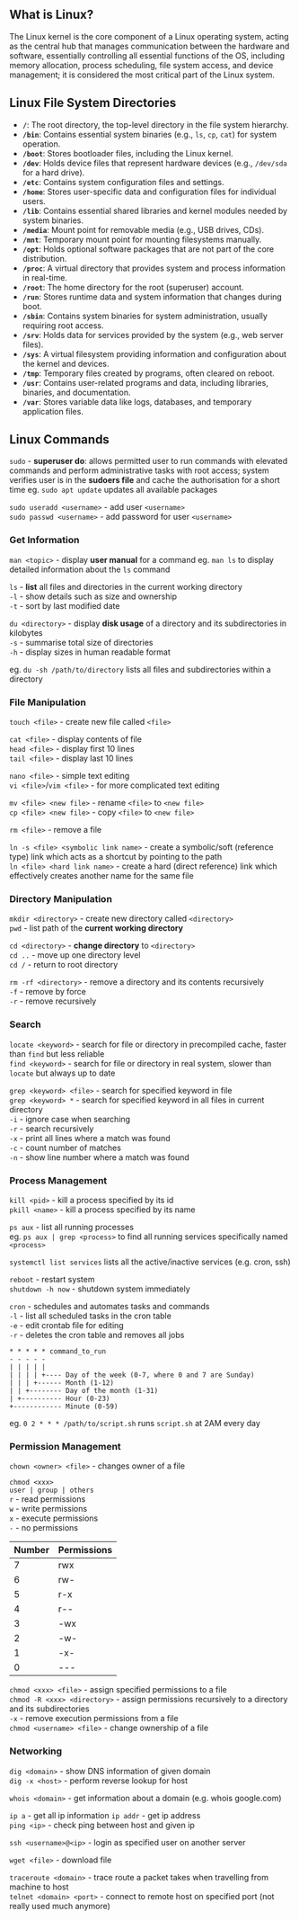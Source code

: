 ## What is Linux?

The Linux kernel is the core component of a Linux operating system, acting as the central hub that manages communication between the hardware and software, essentially controlling all essential functions of the OS, including memory allocation, process scheduling, file system access, and device management; it is considered the most critical part of the Linux system. 

## Linux File System Directories

- **`/`**: The root directory, the top-level directory in the file system hierarchy.
- **`/bin`**: Contains essential system binaries (e.g., `ls`, `cp`, `cat`) for system operation.
- **`/boot`**: Stores bootloader files, including the Linux kernel.
- **`/dev`**: Holds device files that represent hardware devices (e.g., `/dev/sda` for a hard drive).
- **`/etc`**: Contains system configuration files and settings.
- **`/home`**: Stores user-specific data and configuration files for individual users.
- **`/lib`**: Contains essential shared libraries and kernel modules needed by system binaries.
- **`/media`**: Mount point for removable media (e.g., USB drives, CDs).
- **`/mnt`**: Temporary mount point for mounting filesystems manually.
- **`/opt`**: Holds optional software packages that are not part of the core distribution.
- **`/proc`**: A virtual directory that provides system and process information in real-time.
- **`/root`**: The home directory for the root (superuser) account.
- **`/run`**: Stores runtime data and system information that changes during boot.
- **`/sbin`**: Contains system binaries for system administration, usually requiring root access.
- **`/srv`**: Holds data for services provided by the system (e.g., web server files).
- **`/sys`**: A virtual filesystem providing information and configuration about the kernel and devices.
- **`/tmp`**: Temporary files created by programs, often cleared on reboot.
- **`/usr`**: Contains user-related programs and data, including libraries, binaries, and documentation.
- **`/var`**: Stores variable data like logs, databases, and temporary application files.

## Linux Commands

`sudo` - **superuser do**: allows permitted user to run commands with elevated commands and perform administrative tasks with root access; system verifies user is in the **sudoers file** and cache the authorisation for a short time
eg. `sudo apt update` updates all available packages

`sudo useradd <username>` - add user `<username>`  
`sudo passwd <username>` - add password for user `<username>`   

### Get Information
`man <topic>` - display **user manual** for a command
eg. `man ls` to display detailed information about the `ls` command

`ls` - **list** all files and directories in the current working directory   
`-l` - show details such as size and ownership  
`-t` - sort by last modified date  

`du <directory>` - display **disk usage** of a directory and its subdirectories in kilobytes  
`-s` - summarise total size of directories  
`-h` - display sizes in human readable format  

eg. `du -sh /path/to/directory` lists all files and subdirectories within a directory

### File Manipulation
`touch <file>` - create new file called `<file>` 

`cat <file>` - display contents of file  
`head <file>` - display first 10 lines  
`tail <file>` - display last 10 lines  

`nano <file>` - simple text editing     
`vi <file>`/`vim <file>` - for more complicated text editing

`mv <file> <new file>` - rename `<file>` to `<new file>`  
`cp <file> <new file>` - copy `<file>` to `<new file>`  

`rm <file>` - remove a file

`ln -s <file> <symbolic link name>` - create a symbolic/soft (reference type) link which acts as a shortcut by pointing to the path   
`ln <file> <hard link name>` - create a hard (direct reference) link which effectively creates another name for the same file  

### Directory Manipulation
`mkdir <directory>` - create new directory called `<directory>`  
`pwd` - list path of the **current working directory**    

`cd <directory>` - **change directory** to `<directory>`    
`cd ..` - move up one directory level   
`cd /` - return to root directory   

`rm -rf <directory>` - remove a directory and its contents recursively  
`-f` - remove by force  
`-r` - remove recursively  

### Search
`locate <keyword>` - search for file or directory in precompiled cache, faster than `find` but less reliable  
`find <keyword>` - search for file or directory in real system, slower than `locate` but always up to date  

`grep <keyword> <file>` - search for specified keyword in file    
`grep <keyword> *` - search for specified keyword in all files in current directory  
`-i` - ignore case when searching  
`-r` - search recursively  
`-x` - print all lines where a match was found  
`-c` - count number of matches  
`-n` - show line number where a match was found  

### Process Management
`kill <pid>` - kill a process specified by its id   
`pkill <name>` - kill a process specified by its name  

`ps aux` - list all running processes  
eg. `ps aux | grep <process>` to find all running services specifically named `<process>`  

`systemctl list services` lists all the active/inactive services (e.g. cron, ssh)

`reboot` - restart system  
`shutdown -h now` - shutdown system immediately  

`cron` - schedules and automates tasks and commands  
`-l` - list all scheduled tasks in the cron table  
`-e` - edit crontab file for editing  
`-r` - deletes the cron table and removes all jobs  

```
* * * * * command_to_run
- - - - -
| | | | |
| | | | +---- Day of the week (0-7, where 0 and 7 are Sunday)
| | | +------ Month (1-12)
| | +-------- Day of the month (1-31)
| +---------- Hour (0-23)
+------------ Minute (0-59)
```
eg. `0 2 * * * /path/to/script.sh` runs `script.sh` at 2AM every day  

### Permission Management
`chown <owner> <file>` - changes owner of a file

`chmod <xxx>`  
`user | group | others`  
`r` - read permissions  
`w` - write permissions  
`x` - execute permissions  
`-` - no permissions  

| Number    | Permissions |
| -------- | ------- |
| 7  | rwx    |
| 6 | rw-     |
| 5    | r-x    |
| 4    | r--    |
| 3    | -wx    |
| 2    | -w-    |
| 1    | -x-    |
| 0    | ---    |

`chmod <xxx> <file>` - assign specified permissions to a file  
`chmod -R <xxx> <directory>` - assign permissions recursively to a directory and its subdirectories  
`-x` - remove execution permissions from a file    
`chmod <username> <file>` - change ownership of a file    

### Networking
`dig <domain>` - show DNS information of given domain  
`dig -x <host>` - perform reverse lookup for host  

`whois <domain>` - get information about a domain (e.g. whois google.com) 

`ip a` - get all ip information
`ip addr` - get ip address  
`ping <ip>` - check ping between host and given ip  

`ssh <username>@<ip>` - login as specified user on another server  

`wget <file>` - download file   

`traceroute <domain>` - trace route a packet takes when travelling from machine to host  
`telnet <domain> <port>` - connect to remote host on specified port (not really used much anymore)
